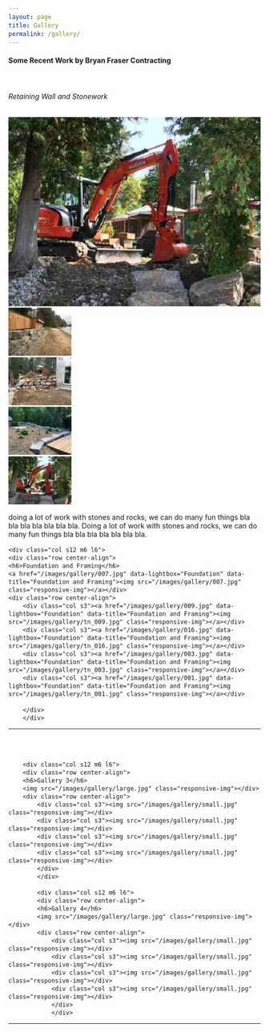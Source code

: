 ```yaml
---
layout: page
title: Gallery
permalink: /gallery/
---
```

<div class="row center-align container">
<H4 class="left">Some Recent Work by Bryan Fraser Contracting</H4><br>
<div class="col s12 m6 l6">
<div class="row center-align">
<h6>Retaining Wall and Stonework</h6>
<a href="/images/gallery/gal-003.jpg" data-lightbox="Stone" data-title="Retaining Wall and Stonework"><img src="/images/gallery/gal-003.jpg" class="responsive-img"></a></div>
<div class="row center-align">
	<div class="col s3"><a href="/images/gallery/021.jpg" data-lightbox="Stone" data-title="Retaining Wall and Stonework"><img src="/images/gallery/tn_021.jpg" class="responsive-img"></a></div>
	<div class="col s3"><a href="/images/gallery/018.jpg" data-lightbox="Stone" data-title="Retaining Wall and Stonework"><img src="/images/gallery/tn_018.jpg" class="responsive-img"></a></div>
	<div class="col s3"><a href="/images/gallery/019.jpg" data-lightbox="Stone" data-title="Retaining Wall and Stonework"><img src="/images/gallery/tn_019.jpg" class="responsive-img"></a></div>
	<div class="col s3"><a href="/images/gallery/020.jpg" data-lightbox="Stone" data-title="Retaining Wall and Stonework"><img src="/images/gallery/tn_020.jpg" class="responsive-img"></a></div>
	</div>
	<p class="left-align">doing a lot of work with stones and rocks, we can do many fun things bla bla bla bla bla bla bla. Doing a lot of work with stones and rocks, we can do many fun things bla bla bla bla bla bla bla.</p>
	</div>

	<div class="col s12 m6 l6">
	<div class="row center-align">
	<h6>Foundation and Framing</h6>
	<a href="/images/gallery/007.jpg" data-lightbox="Foundation" data-title="Foundation and Framing"><img src="/images/gallery/007.jpg" class="responsive-img"></a></div>
	<div class="row center-align">
		<div class="col s3"><a href="/images/gallery/009.jpg" data-lightbox="Foundation" data-title="Foundation and Framing"><img src="/images/gallery/tn_009.jpg" class="responsive-img"></a></div>
		<div class="col s3"><a href="/images/gallery/016.jpg" data-lightbox="Foundation" data-title="Foundation and Framing"><img src="/images/gallery/tn_016.jpg" class="responsive-img"></a></div>
		<div class="col s3"><a href="/images/gallery/003.jpg" data-lightbox="Foundation" data-title="Foundation and Framing"><img src="/images/gallery/tn_003.jpg" class="responsive-img"></a></div>
		<div class="col s3"><a href="/images/gallery/001.jpg" data-lightbox="Foundation" data-title="Foundation and Framing"><img src="/images/gallery/tn_001.jpg" class="responsive-img"></a></div>

		</div>
		</div>
</div>
<div class="container"><hr class="style17"></div>
<BR><BR>
<div class="row center-align container">

		<div class="col s12 m6 l6">
		<div class="row center-align">
		<h6>Gallery 3</h6>
		<img src="/images/gallery/large.jpg" class="responsive-img"></div>
		<div class="row center-align">
			<div class="col s3"><img src="/images/gallery/small.jpg" class="responsive-img"></div>
			<div class="col s3"><img src="/images/gallery/small.jpg" class="responsive-img"></div>
			<div class="col s3"><img src="/images/gallery/small.jpg" class="responsive-img"></div>
			<div class="col s3"><img src="/images/gallery/small.jpg" class="responsive-img"></div>
			</div>
			</div>

			<div class="col s12 m6 l6">
			<div class="row center-align">
			<h6>Gallery 4</h6>
			<img src="/images/gallery/large.jpg" class="responsive-img"></div>
			<div class="row center-align">
				<div class="col s3"><img src="/images/gallery/small.jpg" class="responsive-img"></div>
				<div class="col s3"><img src="/images/gallery/small.jpg" class="responsive-img"></div>
				<div class="col s3"><img src="/images/gallery/small.jpg" class="responsive-img"></div>
				<div class="col s3"><img src="/images/gallery/small.jpg" class="responsive-img"></div>
				</div>
				</div>			
</div>
<div class="container"><hr class="style17"></div>
<BR><BR>

<script src="/js/lightbox-plus-jquery.min.js"></script>
